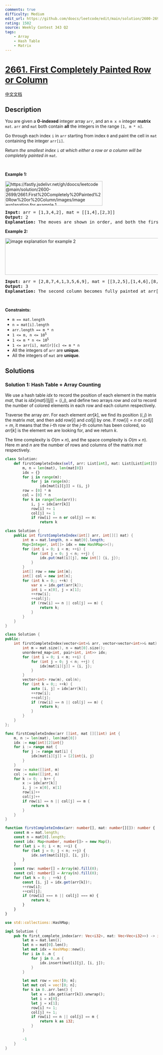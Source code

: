 ```yaml
---
comments: true
difficulty: Medium
edit_url: https://github.com/doocs/leetcode/edit/main/solution/2600-2699/2661.First%20Completely%20Painted%20Row%20or%20Column/README_EN.md
rating: 1502
source: Weekly Contest 343 Q2
tags:
    - Array
    - Hash Table
    - Matrix
---
```


# [2661. First Completely Painted Row or Column](https://leetcode.com/problems/first-completely-painted-row-or-column)

[中文文档](/solution/2600-2699/2661.First%20Completely%20Painted%20Row%20or%20Column/README.md)

## Description

<p>You are given a <strong>0-indexed</strong> integer array <code>arr</code>, and an <code>m x n</code> integer <strong>matrix</strong> <code>mat</code>. <code>arr</code> and <code>mat</code> both contain <strong>all</strong> the integers in the range <code>[1, m * n]</code>.</p>

<p>Go through each index <code>i</code> in <code>arr</code> starting from index <code>0</code> and paint the cell in <code>mat</code> containing the integer <code>arr[i]</code>.</p>

<p>Return <em>the smallest index</em> <code>i</code> <em>at which either a row or a column will be completely painted in</em> <code>mat</code>.</p>

<p>&nbsp;</p>
<p><strong class="example">Example 1:</strong></p>
<img alt="" src="https://fastly.jsdelivr.net/gh/doocs/leetcode@main/solution/2600-2699/2661.First%20Completely%20Painted%20Row%20or%20Column/images/image explanation for example 1" /><img alt="https://fastly.jsdelivr.net/gh/doocs/leetcode@main/solution/2600-2699/2661.First%20Completely%20Painted%20Row%20or%20Column/images/image explanation for example 1" src="https://fastly.jsdelivr.net/gh/doocs/leetcode@main/solution/2600-2699/2661.First%20Completely%20Painted%20Row%20or%20Column/images/grid1.jpg" style="width: 321px; height: 81px;" />
<pre>
<strong>Input:</strong> arr = [1,3,4,2], mat = [[1,4],[2,3]]
<strong>Output:</strong> 2
<strong>Explanation:</strong> The moves are shown in order, and both the first row and second column of the matrix become fully painted at arr[2].
</pre>

<p><strong class="example">Example 2:</strong></p>
<img alt="image explanation for example 2" src="https://fastly.jsdelivr.net/gh/doocs/leetcode@main/solution/2600-2699/2661.First%20Completely%20Painted%20Row%20or%20Column/images/grid2.jpg" style="width: 601px; height: 121px;" />
<pre>
<strong>Input:</strong> arr = [2,8,7,4,1,3,5,6,9], mat = [[3,2,5],[1,4,6],[8,7,9]]
<strong>Output:</strong> 3
<strong>Explanation:</strong> The second column becomes fully painted at arr[3].
</pre>

<p>&nbsp;</p>
<p><strong>Constraints:</strong></p>

<ul>
	<li><code>m == mat.length</code></li>
	<li><code>n = mat[i].length</code></li>
	<li><code>arr.length == m * n</code></li>
	<li><code>1 &lt;= m, n &lt;= 10<sup>5</sup></code></li>
	<li><code>1 &lt;= m * n &lt;= 10<sup>5</sup></code></li>
	<li><code>1 &lt;= arr[i], mat[r][c] &lt;= m * n</code></li>
	<li>All the integers of <code>arr</code> are <strong>unique</strong>.</li>
	<li>All the integers of <code>mat</code> are <strong>unique</strong>.</li>
</ul>

## Solutions

### Solution 1: Hash Table + Array Counting

We use a hash table $idx$ to record the position of each element in the matrix $mat$, that is $idx[mat[i][j]] = (i, j)$, and define two arrays $row$ and $col$ to record the number of colored elements in each row and each column respectively.

Traverse the array $arr$. For each element $arr[k]$, we find its position $(i, j)$ in the matrix $mat$, and then add $row[i]$ and $col[j]$ by one. If $row[i] = n$ or $col[j] = m$, it means that the $i$-th row or the $j$-th column has been colored, so $arr[k]$ is the element we are looking for, and we return $k$.

The time complexity is $O(m \times n)$, and the space complexity is $O(m \times n)$. Here $m$ and $n$ are the number of rows and columns of the matrix $mat$ respectively.

<!-- tabs:start -->

```python
class Solution:
    def firstCompleteIndex(self, arr: List[int], mat: List[List[int]]) -> int:
        m, n = len(mat), len(mat[0])
        idx = {}
        for i in range(m):
            for j in range(n):
                idx[mat[i][j]] = (i, j)
        row = [0] * m
        col = [0] * n
        for k in range(len(arr)):
            i, j = idx[arr[k]]
            row[i] += 1
            col[j] += 1
            if row[i] == n or col[j] == m:
                return k
```

```java
class Solution {
    public int firstCompleteIndex(int[] arr, int[][] mat) {
        int m = mat.length, n = mat[0].length;
        Map<Integer, int[]> idx = new HashMap<>();
        for (int i = 0; i < m; ++i) {
            for (int j = 0; j < n; ++j) {
                idx.put(mat[i][j], new int[] {i, j});
            }
        }
        int[] row = new int[m];
        int[] col = new int[n];
        for (int k = 0;; ++k) {
            var x = idx.get(arr[k]);
            int i = x[0], j = x[1];
            ++row[i];
            ++col[j];
            if (row[i] == n || col[j] == m) {
                return k;
            }
        }
    }
}
```

```cpp
class Solution {
public:
    int firstCompleteIndex(vector<int>& arr, vector<vector<int>>& mat) {
        int m = mat.size(), n = mat[0].size();
        unordered_map<int, pair<int, int>> idx;
        for (int i = 0; i < m; ++i) {
            for (int j = 0; j < n; ++j) {
                idx[mat[i][j]] = {i, j};
            }
        }
        vector<int> row(m), col(n);
        for (int k = 0;; ++k) {
            auto [i, j] = idx[arr[k]];
            ++row[i];
            ++col[j];
            if (row[i] == n || col[j] == m) {
                return k;
            }
        }
    }
};
```

```go
func firstCompleteIndex(arr []int, mat [][]int) int {
	m, n := len(mat), len(mat[0])
	idx := map[int][2]int{}
	for i := range mat {
		for j := range mat[i] {
			idx[mat[i][j]] = [2]int{i, j}
		}
	}
	row := make([]int, m)
	col := make([]int, n)
	for k := 0; ; k++ {
		x := idx[arr[k]]
		i, j := x[0], x[1]
		row[i]++
		col[j]++
		if row[i] == n || col[j] == m {
			return k
		}
	}
}
```

```ts
function firstCompleteIndex(arr: number[], mat: number[][]): number {
    const m = mat.length;
    const n = mat[0].length;
    const idx: Map<number, number[]> = new Map();
    for (let i = 0; i < m; ++i) {
        for (let j = 0; j < n; ++j) {
            idx.set(mat[i][j], [i, j]);
        }
    }
    const row: number[] = Array(m).fill(0);
    const col: number[] = Array(n).fill(0);
    for (let k = 0; ; ++k) {
        const [i, j] = idx.get(arr[k])!;
        ++row[i];
        ++col[j];
        if (row[i] === n || col[j] === m) {
            return k;
        }
    }
}
```

```rust
use std::collections::HashMap;

impl Solution {
    pub fn first_complete_index(arr: Vec<i32>, mat: Vec<Vec<i32>>) -> i32 {
        let m = mat.len();
        let n = mat[0].len();
        let mut idx = HashMap::new();
        for i in 0..m {
            for j in 0..n {
                idx.insert(mat[i][j], [i, j]);
            }
        }

        let mut row = vec![0; m];
        let mut col = vec![0; n];
        for k in 0..arr.len() {
            let x = idx.get(&arr[k]).unwrap();
            let i = x[0];
            let j = x[1];
            row[i] += 1;
            col[j] += 1;
            if row[i] == n || col[j] == m {
                return k as i32;
            }
        }

        -1
    }
}
```

<!-- tabs:end -->

<!-- end -->
